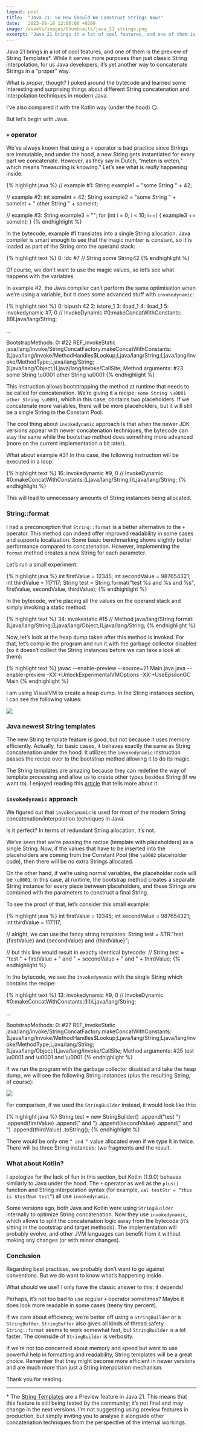 ```yaml
---
layout: post
title:  "Java 21: So How Should We Construct Strings Now?"
date:   2023-08-18 12:00:00 +0200
image: /assets/images/thumbnails/java_21_strings.png
excerpt: "Java 21 brings in a lot of cool features, and one of them is the preview of String Templates*. While it serves more purposes than just classic String interpolation, for us Java developers, it’s yet another way to concatenate Strings in a “proper” way..."
---
```

Java 21 brings in a lot of cool features, and one of them is the preview of String Templates*. 
While it serves more purposes than just classic String interpolation, for us Java developers, 
it’s yet another way to concatenate Strings in a “proper” way.

What is _proper_, though? I poked around the bytecode and learned some interesting and surprising things 
about different String concatenation and interpolation techniques in modern Java.

I’ve also compared it with the Kotlin way (under the hood) 😏.

But let’s begin with Java.

### `+` operator
We’ve always known that using a `+` operator is bad practice since Strings are immutable, and under the hood, 
a new String gets instantiated for every part we concatenate. However, as they say in Dutch, “meten is weten,” 
which means “measuring is knowing.” Let’s see what is _really_ happening inside:

{% highlight java %}
// example #1:
String example1 = "some String " + 42;

// example #2:
int someInt = 42;
String example2 = "some String " + someInt + " other String " + someInt;

// example #3:
String example3 = "";
for (int i = 0; i < 10; i++) {
    example3 += someInt;
}
{% endhighlight %}

In the bytecode, example #1 translates into a single String allocation. Java compiler is smart enough to see that the magic number is constant, so it is loaded as part of the String onto the operand stack:

{% highlight text %}
0: ldc     #7  // String some String42
{% endhighlight %}

Of course, we don’t want to use the magic values, so let’s see what happens with the variables.

In example #2, the Java compiler can’t perform the same optimisation when we’re using a variable, 
but it does some advanced stuff with `invokedynamic`:

{% highlight text %}
0: bipush        42
2: istore_1
3: iload_1
4: iload_1
5: invokedynamic #7,  0  // InvokeDynamic #0:makeConcatWithConstants:(II)Ljava/lang/String;

...

BootstrapMethods:
0: #22 REF_invokeStatic java/lang/invoke/StringConcatFactory.makeConcatWithConstants:(Ljava/lang/invoke/MethodHandles$Lookup;Ljava/lang/String;Ljava/lang/invoke/MethodType;Ljava/lang/String;[Ljava/lang/Object;)Ljava/lang/invoke/CallSite;
Method arguments:
#23 some String \u0001 other String \u0001
{% endhighlight %}

This instruction allows bootstrapping the method at runtime that needs to be called for concatenation. 
We’re giving it a recipe: `some String \u0001 other String \u0001`, which in this case, contains two placeholders. 
If we concatenate more variables, there will be more placeholders, but it will still be a single String in the 
Constant Pool.

The cool thing about `invokedynamic` approach is that when the newer JDK versions appear with newer concatenation 
techniques, the bytecode can stay the same while the bootstrap method does something more advanced 
(more on the current implementation a bit later).

What about example #3? In this case, the following instruction will be executed in a loop:

{% highlight text %}
16: invokedynamic #9,  0  // InvokeDynamic #0:makeConcatWithConstants:(Ljava/lang/String;I)Ljava/lang/String;
{% endhighlight %}

This will lead to unnecessary amounts of String instances being allocated.

### String::format
I had a preconception that `String::format` is a better alternative to the `+` operator. 
This method can indeed offer improved readability in some cases and supports localization. 
Some basic benchmarking shows slightly better performance compared to concatenation. However, 
implementing the `format` method creates a new String for each parameter.

Let’s run a small experiment:

{% highlight java %}
int firstValue = 12345;
int secondValue = 987654321;
int thirdValue = 117117;
String test = String.format("test %s and %s and %s", firstValue, secondValue, thirdValue);
{% endhighlight %}

In the bytecode, we’re placing all the values on the operand stack and simply invoking a static method:

{% highlight text %}
34: invokestatic  #15  // Method java/lang/String.format:(Ljava/lang/String;[Ljava/lang/Object;)Ljava/lang/String;
{% endhighlight %}

Now, let’s look at the heap dump taken after this method is invoked. 
For that, let’s compile the program and run it with the garbage collector disabled 
(so it doesn’t collect the String instances before we can take a look at them):

{% highlight text %}
javac --enable-preview --source=21 Main.java
java --enable-preview -XX:+UnlockExperimentalVMOptions -XX:+UseEpsilonGC Main
{% endhighlight %}

I am using VisualVM to create a heap dump. In the String instances section, I can see the following values:

![](/assets/images/concat_strings/screenshot_1.png)

### Java newest String templates
The new String template feature is good, but not because it uses memory efficiently. 
Actually, for basic cases, it behaves exactly the same as String concatenation under the hood. 
It utilizes the `invokedynamic` instruction passes the recipe over to the bootstrap method allowing it to do its magic.

The String templates are amazing because they can redefine the way of template processing and allow us 
to create other types besides String (if we want to). I enjoyed reading this [article][article] 
that tells more about it.

### `invokedynamic` approach

We figured out that `invokedynamic` is used for most of the modern String concatenation/interpolation 
techniques in Java.

Is it perfect? In terms of redundant String allocation, it’s not.

We’ve seen that we’re passing the recipe (template with placeholders) as a single String. 
Now, if the values that have to be inserted into the placeholders are coming from the Constant Pool 
(the `\u0002` placeholder code), then there will be no extra Strings allocated.

On the other hand, if we’re using normal variables, the placeholder code will be `\u0001`. 
In this case, at runtime, the bootstrap method creates a separate String instance for every 
piece between placeholders, and these Strings are combined with the parameters to construct a final String.

To see the proof of that, let’s consider this small example:

{% highlight java %}
int firstValue = 12345;
int secondValue = 987654321;
int thirdValue = 117117;

// alright, we can use the fancy string templates:
String test = STR."test \{firstValue} and \{secondValue} and \{thirdValue}";

// but this line would result in exactly identical bytecode:
// String test = "test " + firstValue + " and " + secondValue + " and " + thirdValue;
{% endhighlight %}

In the bytecode, we see the `invokedynamic` with the single String which contains the recipe:

{% highlight text %}
13: invokedynamic #9,  0  // InvokeDynamic #0:makeConcatWithConstants:(III)Ljava/lang/String;

...

BootstrapMethods:
    0: #27 REF_invokeStatic java/lang/invoke/StringConcatFactory.makeConcatWithConstants:(Ljava/lang/invoke/MethodHandles$Lookup;Ljava/lang/String;Ljava/lang/invoke/MethodType;Ljava/lang/String;[Ljava/lang/Object;)Ljava/lang/invoke/CallSite;
        Method arguments:
            #25 test \u0001 and \u0001 and \u0001
{% endhighlight %}

If we run the program with the garbage collector disabled and take the heap dump, we will see the following String 
instances (plus the resulting String, of course):

![](/assets/images/concat_strings/screenshot_2.png)

For comparison, if we used the `StringBuilder` instead, it would look like this:

{% highlight java %}
String test = new StringBuilder()
    .append("test ")
    .append(firstValue)
    .append(" and ")
    .append(secondValue)
    .append(" and ")
    .append(thirdValue)
    .toString();
{% endhighlight %}

There would be only one `“ and “` value allocated even if we type it in twice. 
There will be three String instances: two fragments and the result.

### What about Kotlin?
I apologize for the lack of fun in this section, but Kotlin (1.9.0) behaves similarly to Java under the hood. 
The `+` operator as well as the `plus()` function and String interpolation syntax (for example, 
`val testStr = “this is $testNum test”`) all use `invokedynamic`.

Some versions ago, both Java and Kotlin were using `StringBuilder` internally to optimize String concatenation. 
Now they use `invokedynamic`, which allows to split the concatenation logic away from the bytecode 
(it’s sitting in the bootstrap and target methods). The implementation will probably evolve, and other 
JVM languages can benefit from it without making any changes (or with minor changes).

### Conclusion
Regarding best practices, we probably don’t want to go against conventions. But we do want to know what’s 
happening inside.

What should we use? I only have the classic answer to this: it depends!

Perhaps, it’s not too bad to use regular `+` operator sometimes? Maybe it does look more readable 
in some cases (teeny tiny percent).

If we care about efficiency, we‘re better off using a `StringBuilder` or a `StringBuffer`. 
`StringBuffer` also gives all kinds of thread safety. `String::format` seems to work somewhat fast,
but `StringBuilder` is a lot faster. The downside of `StringBuilder` is verbosity.

If we’re not too concerned about memory and speed but want to use powerful help in formatting and readability, 
String templates will be a great choice. Remember that they might become more efficient in newer versions 
and are much more than just a String interpolation mechanism.

Thank you for reading.

-----

\* The [String Templates][string-templates] are a Preview feature in Java 21. 
This means that this feature is still being tested by the community; it’s not final and may 
change in the next versions. I’m not suggesting using preview features in production, but simply 
inviting you to analyse it alongside other concatenation techniques from the perspective of the internal workings.


[article]: https://medium.com/@benweidig/looking-at-java-21-string-templates-17d9f655e7f3
[string-templates]: https://openjdk.org/jeps/430